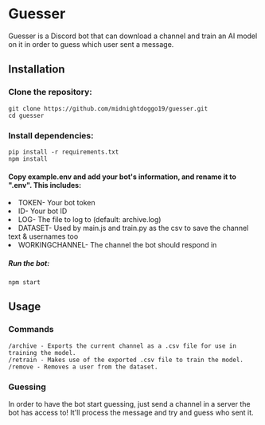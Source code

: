 # Guesser
Guesser is a Discord bot that can download a channel and train an AI model on it in order to guess which user sent a message.

## Installation

### Clone the repository:

    git clone https://github.com/midnightdoggo19/guesser.git
    cd guesser

### Install dependencies:

    pip install -r requirements.txt
    npm install

#### Copy example.env and add your bot's information, and rename it to ".env". This includes:
<li>TOKEN- Your bot token</li>
<li>ID- Your bot ID</li>
<li>LOG- The file to log to (default: archive.log)</li>
<li>DATASET- Used by main.js and train.py as the csv to save the channel text & usernames too</li>
<li>WORKINGCHANNEL- The channel the bot should respond in</li>

##### Run the bot:

    npm start

## Usage
### Commands
    /archive - Exports the current channel as a .csv file for use in training the model.
    /retrain - Makes use of the exported .csv file to train the model.
    /remove - Removes a user from the dataset.

### Guessing
In order to have the bot start guessing, just send a channel in a server the bot has access to! It'll process the message and try and guess who sent it.
